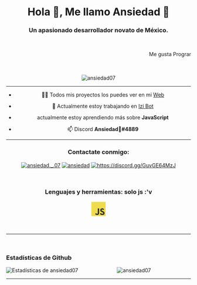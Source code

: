 <h1 align="center" >Hola 👋, Me llamo Ansiedad 🦖 </h1>

<h3 align="center"> Un apasionado desarrollador novato de México. </h3>

<br>


<p align="center" > 
<marquee> Me gusta Programar, jugar y escuchar música
</marquee>
 </p>


<br>

<p align="center"> <img src="https://komarev.com/ghpvc/?username=ansiedad07&label=Profile%20views&color=0e75b6&style=flat" alt="ansiedad07" /> </p>

<hr>


<div align = "center">

- 👨‍💻 Todos mis proyectos los puedes ver en mi [Web](https://ansiedad07.netlify.app)

- 🔭 Actualmente estoy trabajando en [Izi Bot](https://discord.com/api/oauth2/authorize?client_id=923455561113145375&permissions=8&scope=bot%20applications.commands)

- actualmente estoy aprendiendo más sobre **JavaScript**

- 📫 Discord **Ansiedad🦖#4889**
</div>


<hr>

<h3 align="center">Contactate conmigo:</h3>
<p align="center">
<!-- <a href="https://twitter.com/foxycronyt" target="blank"><img align="center" src="https://raw.githubusercontent.com/rahuldkjain/github-profile-readme-generator/master/src/images/icons/Social/twitter.svg" alt="foxycronyt" height="30" width="40" /></a> -->
<a href="https://www.instagram.com/ansiedad._.07/" target="blank"><img align="center" src="https://raw.githubusercontent.com/rahuldkjain/github-profile-readme-generator/master/src/images/icons/Social/instagram.svg" alt="ansiedad._.07" height="30" width="40" /></a>
<a href="https://www.youtube.com/@ansiedad07" target="blank"><img align="center" src="https://raw.githubusercontent.com/rahuldkjain/github-profile-readme-generator/master/src/images/icons/Social/youtube.svg" alt="ansiedad" height="30" width="40" /></a>
<a href="https://discord.gg/GuvGE64MzJ" target="blank"><img align="center" src="https://raw.githubusercontent.com/rahuldkjain/github-profile-readme-generator/master/src/images/icons/Social/discord.svg" alt="https://discord.gg/GuvGE64MzJ" height="30" width="40" /></a>
</p>

<br>

<h3 align="center">Lenguajes y herramientas: solo js :'v</h3>
<p align="center"> </a> <a href="https://developer.mozilla.org/en-US/docs/Web/JavaScript" target="_blank" rel="noreferrer"> <img src="https://raw.githubusercontent.com/devicons/devicon/master/icons/javascript/javascript-original.svg" alt="javascript" width="40" height="40"/> </a> </p>

<br>
<hr>
<br>

### Estadísticas de Github

<img align="left" src="https://github-readme-stats.vercel.app/api?username=ansiedad07&&show_icons=true&include_all_commits=true&title_color=fff&icon_color=79ff97&text_color=efefef&bg_color=24292e" alt="Estadísticas de ansiedad07" width="60%">
  
<img src="https://github-readme-stats.vercel.app/api/top-langs?username=ansiedad07&theme=synthwave&show_icons=true&locale=en&layout=compact" alt="ansiedad07" >


<!-- <div align="center">
<img align="center" src="https://github-readme-stats.vercel.app/api?username=ansiedad07&&show_icons=true&include_all_commits=true&title_color=fff&icon_color=79ff97&text_color=efefef&bg_color=24292e" alt="Estadísticas de ansiedad07" width="60%">
<p><img align="center" src="https://github-readme-stats.vercel.app/api/top-langs?username=ansiedad07&theme=synthwave&show_icons=true&locale=en&layout=compact" alt="ansiedad07" /></p>
</div> -->

<br>
<hr>
<br>
